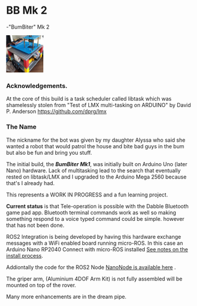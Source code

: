 # BB Mk 2
-"BumBiter" Mk 2

<img src="./assets/BBMk2.jpg" width="100" height="100">

### Acknowledgements. 
At the core of this build is a task scheduler called libtask which was shamelessly stolen from
"Test of LMX multi-tasking on ARDUINO" by David P. Anderson https://github.com/dprg/lmx

### The Name 
The nickname for the bot was given by my daughter Alyssa who said she wanted a robot that would patrol the house and bite bad guys in the bum but also be fun and bring you stuff. 

The initial build, the ***BumBiter Mk1***, was initially built on Arduino Uno (later Nano) hardware. Lack of multitasking lead to the search that eventually rested on libtask/LMX and I upgraded to the Arduino Mega 2560 because that's I already had.

This represents a WORK IN PROGRESS and a fun learning project.

**Current status** is that Tele-operation is possible with the Dabble Bluetooth game pad app. Bluetooth terminal commands work as well so making something respond to a voice typed command could be simple. however that has not been done.

ROS2 Integration is being developed by having this hardware exchange messages with a WiFi enabled board running micro-ROS. 
In this case an Arduino Nano RP2040 Connect with micro-ROS installed [See notes on the install process](https://gist.github.com/Redstone-RM/0ca459c32ec5ead8700284ff56a136f7).

Addiontally the code for the ROS2 Node [NanoNode is available here](https://github.com/Redstone-RM/NanoNode) .

The griper arm, (Aluminium 4DOF Arm Kit) is not fully assembled will be mounted on top of the rover.
  
Many more enhancements are in the dream pipe.
